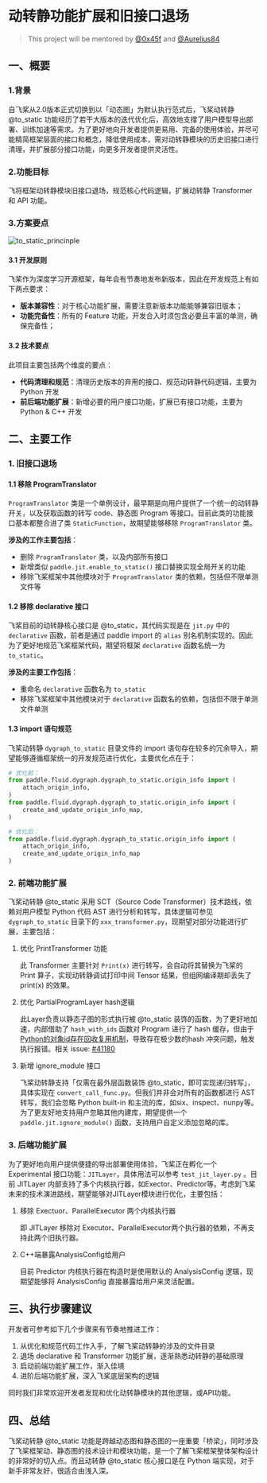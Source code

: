 # 动转静功能扩展和旧接口退场

> This project will be mentored by [@0x45f](https://github.com/0x45f) and [@Aurelius84](https://github.com/Aurelius84)
> 

## 一、概要
### 1.背景
自飞桨从2.0版本正式切换到以「动态图」为默认执行范式后，飞桨动转静 @to_static 功能经历了若干大版本的迭代优化后，高效地支撑了用户模型导出部署、训练加速等需求。为了更好地向开发者提供更易用、完备的使用体验，并尽可能精简框架层面的接口和概念，降低使用成本，需对动转静模块的历史旧接口进行清理，并扩展部分接口功能，向更多开发者提供灵活性。

### 2.功能目标
飞将框架动转静模块旧接口退场，规范核心代码逻辑，扩展动转静 Transformer 和 API 功能。

### 3.方案要点
![to_static_princinple](images/to_static_princinple.png)
#### 3.1 开发原则
飞桨作为深度学习开源框架，每年会有节奏地发布新版本，因此在开发规范上有如下两点要求：
+ **版本兼容性**：对于核心功能扩展，需要注意新版本功能能够兼容旧版本；
+ **功能完备性**：所有的 Feature 功能，开发合入时须包含必要且丰富的单测，确保完备性；

#### 3.2 技术要点
此项目主要包括两个维度的要点：

+ **代码清理和规范**：清理历史版本的弃用的接口、规范动转静代码逻辑，主要为 Python 开发
+ **前后端功能扩展**：新增必要的用户接口功能，扩展已有接口功能，主要为 Python & C++ 开发

## 二、主要工作

### 1. 旧接口退场
#### 1.1 移除 ProgramTranslator 
`ProgramTranslator` 类是一个单例设计，最早期是向用户提供了一个统一的动转静开关，以及获取函数的转写 code、静态图 Program 等接口。目前此类的功能接口基本都整合进了类 `StaticFunction`，故期望能够移除 `ProgramTranslator` 类。
 
**涉及的工作主要包括**：
+ 删除 `ProgramTranslator` 类，以及内部所有接口
+ 新增类似 `paddle.jit.enable_to_static()` 接口替换实现全局开关的功能
+ 移除飞桨框架中其他模块对于 `ProgramTranslator` 类的依赖，包括但不限单测文件等

#### 1.2 移除 declarative 接口
飞桨目前的动转静核心接口是 @to_static，其代码实现是在 `jit.py` 中的 `declarative` 函数，前者是通过 paddle import 的 `alias` 别名机制实现的。因此为了更好地规范飞桨框架代码，期望将框架 `declarative` 函数名统一为 `to_static`。

**涉及的主要工作包括**：
+ 重命名 `declarative` 函数名为 `to_static`
+ 移除飞桨框架中其他模块对于 `declarative` 函数名的依赖，包括但不限于单测文件单测

#### 1.3 import 语句规范
飞桨动转静 `dygraph_to_static` 目录文件的 import 语句存在较多的冗余导入，期望能够遵循框架统一的开发规范进行优化，主要优化点在于：
```python
# 优化前：
from paddle.fluid.dygraph.dygraph_to_static.origin_info import (
    attach_origin_info,
)
from paddle.fluid.dygraph.dygraph_to_static.origin_info import (
    create_and_update_origin_info_map,
)

# 优化后：
from paddle.fluid.dygraph.dygraph_to_static.origin_info import (
    attach_origin_info,
    create_and_update_origin_info_map
)
```

### 2. 前端功能扩展
飞桨动转静 @to_static 采用 SCT（Source Code Transformer）技术路线，依赖对用户模型 Python 代码 AST 进行分析和转写，具体逻辑可参见 `dygraph_to_static` 目录下的 `xxx_transformer.py`，现期望对部分功能进行扩展，主要包括：

1. 优化 PrintTransformer 功能
  
    此 Transformer 主要针对 `Print(x)` 进行转写，会自动将其替换为飞桨的 Print 算子，实现动转静调试打印中间 Tensor 结果，但组网编译期却丢失了 print(x) 的效果。

2. 优化 PartialProgramLayer hash逻辑
  
    此Layer负责以静态子图的形式执行被 @to_static 装饰的函数，为了更好地加速，内部借助了 `hash_with_ids` 函数对 Program 进行了 hash 缓存，但由于[Python的对象id存在回收复用机制](https://stackoverflow.com/questions/52096582/how-unique-is-pythons-id)，导致存在极少数的hash 冲突问题，触发执行报错。相关 issue: [#41180](https://github.com/PaddlePaddle/Paddle/issues/41180)

3. 新增 ignore_module 接口
  
    飞桨动转静支持「仅需在最外层函数装饰 @to_static，即可实现递归转写」，具体实现在 `convert_call_func.py`。但我们并非会对所有的函数都进行 AST 转写，我们会忽略 Python built-in 和主流的库，如six、inspect、nunpy等。为了更友好地支持用户忽略其他内建库，期望提供一个 `paddle.jit.ignore_module()` 函数，支持用户自定义添加忽略的库。


### 3. 后端功能扩展
为了更好地向用户提供便捷的导出部署使用体验，飞桨正在孵化一个 Experimental 接口功能：`JITLayer`，具体用法可以参考 `test_jit_layer.py` 。目前 JITLayer 内部支持了多个内核执行器，如Exector、Predictor等。考虑到飞桨未来的技术演进路线，期望能够对JITLayer模块进行优化，主要包括：

1. 移除 Exectuor、ParallelExecutor 两个内核执行器

    即 JITLayer 移除对 Executor、ParallelExecutor两个执行器的依赖，不再支持此两个旧执行器。

2. C++端暴露AnalysisConfig给用户

    目前 Predictor 内核执行器在构造时是使用默认的 AnalysisConfig 逻辑，现期望能够将 AnalysisConfig 直接暴露给用户来灵活配置。

## 三、执行步骤建议
开发者可参考如下几个步骤来有节奏地推进工作：

1. 从优化和规范代码工作入手，了解飞桨动转静的涉及的文件目录
2. 退场 declarative 和 Transformer 功能扩展，逐渐熟悉动转静的基础原理
3. 启动前端功能扩展工作，渐入佳境
4. 进阶后端功能扩展，深入飞桨底层架构的逻辑

同时我们非常欢迎开发者发现和优化动转静模块的其他逻辑，或API功能。

## 四、总结

飞桨动转静 @to_static 功能是跨越动态图和静态图的一座重要「桥梁」，同时涉及了飞桨框架动、静态图的技术设计和模块功能，是一个了解飞桨框架整体架构设计的非常好的切入点。而且动转静 @to_static 核心接口是在 Python 端实现，对于新手非常友好，很适合由浅入深。